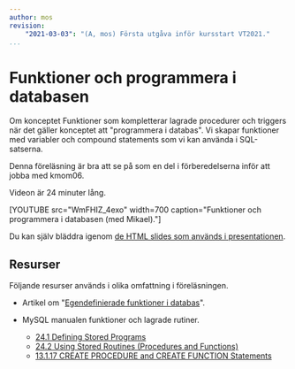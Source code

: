 ```yaml
---
author: mos
revision:
    "2021-03-03": "(A, mos) Första utgåva inför kursstart VT2021."
...
```

Funktioner och programmera i databasen
====================

Om konceptet Funktioner som kompletterar lagrade procedurer och triggers när det gäller konceptet att "programmera i databas". Vi skapar funktioner med variabler och compound statements som vi kan använda i SQL-satserna.

Denna föreläsning är bra att se på som en del i förberedelserna inför att jobba med kmom06.

Videon är 24 minuter lång.

[YOUTUBE src="WmFHIZ_4exo" width=700 caption="Funktioner och programmera i databasen (med Mikael)."]

Du kan själv bläddra igenom [de HTML slides som används i presentationen](kursmaterial/databas/forelasning/v1/f06-funktioner/slide.html).



Resurser
------------------------

Följande resurser används i olika omfattning i föreläsningen.

* Artikel om "[Egendefinierade funktioner i databas](kunskap/egen-definierade-funktioner-i-databas)".

* MySQL manualen funktioner och lagrade rutiner.
    * [24.1 Defining Stored Programs](https://dev.mysql.com/doc/refman/8.0/en/stored-programs-defining.html)
    * [24.2 Using Stored Routines (Procedures and Functions)](https://dev.mysql.com/doc/refman/8.0/en/stored-routines.html)
    * [13.1.17 CREATE PROCEDURE and CREATE FUNCTION Statements](https://dev.mysql.com/doc/refman/8.0/en/create-procedure.html)
